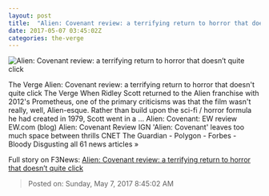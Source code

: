 ```yaml
---
layout: post
title:  "Alien: Covenant review: a terrifying return to horror that doesn’t quite click"
date: 2017-05-07 03:45:02Z
categories: the-verge
---
```


![Alien: Covenant review: a terrifying return to horror that doesn’t quite click](https://cdn0.vox-cdn.com/thumbor/1lyFGFdskHXAwLf9JiQnnpIEHD0=/0x107:2040x1255/1600x900/cdn0.vox-cdn.com/uploads/chorus_image/image/54658049/DF_14740_rgb_2040.0.jpg)

The Verge Alien: Covenant review: a terrifying return to horror that doesn't quite click The Verge When Ridley Scott returned to the Alien franchise with 2012's Prometheus, one of the primary criticisms was that the film wasn't really, well, Alien-esque. Rather than build upon the sci-fi / horror formula he had created in 1979, Scott went in a ... Alien: Covenant: EW review EW.com (blog) Alien: Covenant Review IGN 'Alien: Covenant' leaves too much space between thrills CNET The Guardian - Polygon - Forbes - Bloody Disgusting all 61 news articles »


Full story on F3News: [Alien: Covenant review: a terrifying return to horror that doesn’t quite click](http://www.f3nws.com/n/vZxpsF)

> Posted on: Sunday, May 7, 2017 8:45:02 AM
